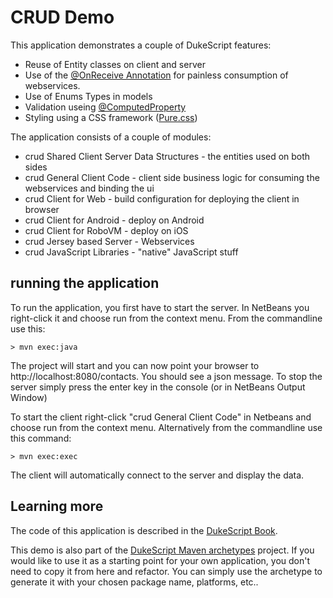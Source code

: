 # CRUD Demo

This application demonstrates a couple of DukeScript features:

* Reuse of Entity classes on client and server
* Use of the [@OnReceive Annotation](http://bits.netbeans.org/html4j/1.5.1/net/java/html/json/OnReceive.html) for painless consumption of webservices. 
* Use of Enums Types in models
* Validation useing [@ComputedProperty](http://bits.netbeans.org/html4j/1.5.1/net/java/html/json/ComputedProperty.html)
* Styling using a CSS framework ([Pure.css](https://purecss.io/))

The application consists of a couple of modules:

* crud Shared Client Server Data Structures - the entities used on both sides
* crud General Client Code - client side business logic for consuming the webservices and binding the ui
* crud Client for Web - build configuration for deploying the client in browser
* crud Client for Android - deploy on Android
* crud Client for RoboVM - deploy on iOS
* crud Jersey based Server - Webservices
* crud JavaScript Libraries - "native" JavaScript stuff

## running the application

To run the application, you first have to start the server. In NetBeans you right-click it and
choose run from the context menu. From the commandline use this:

    > mvn exec:java

The project will start and you can now point your browser
to http://localhost:8080/contacts. You should see a json message. To stop the server simply
press the enter key in the console (or in NetBeans Output Window)

To start the client right-click "crud General Client Code" in Netbeans and choose run from the context
menu. Alternatively from the commandline use this command:

    > mvn exec:exec 

The client will automatically connect to the server and display the data. 

## Learning more

The code of this application is described in the [DukeScript Book](https://leanpub.com/dukescript).

This demo is also part of the [DukeScript Maven archetypes](https://github.com/dukescript/maven-archetypes)
project. If you would like to use it as a starting point for your own application,
you don't need to copy it from here and refactor. You can simply use the 
archetype to generate it with your chosen package name, platforms, etc..
